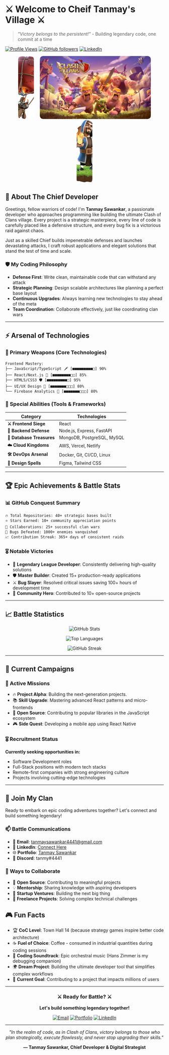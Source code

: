 # ⚔️ Welcome to Cheif Tanmay's Village ⚔️
> *"Victory belongs to the persistent!"* - Building legendary code, one commit at a time

[![Profile Views](https://komarev.com/ghpvc/?username=TanmaySawankar390&color=orange&style=for-the-badge)](https://github.com/TanmaySawankar390)
[![GitHub followers](https://img.shields.io/github/followers/TanmaySawankar390?style=for-the-badge&color=blue)](https://github.com/TanmaySawankar390)
[![LinkedIn](https://img.shields.io/badge/LinkedIn-Connect-blue?style=for-the-badge&logo=linkedin)](https://linkedin.com/in/tanmay-sawankar-57a945223)

<div align="center">
  <img src="https://raw.githubusercontent.com/TanmaySawankar390/Portfolio/main/src/img/Balloon.png" alt="Clash of Clans Balloon" width="10%" height="200" style="border-radius: 10px; margin: 0 1.5%; object-fit: cover;">
  <img src="https://raw.githubusercontent.com/TanmaySawankar390/Portfolio/main/src/img/coc2.jpeg" alt="Clash of Clans Village" width="70%" height="200" style="border-radius: 10px; margin: 0 1.5%; object-fit: cover;">
  <img src="https://raw.githubusercontent.com/TanmaySawankar390/Portfolio/main/src/img/wizard.gif" alt="Clash of Clans Wizard" width="10%" height="200" style="border-radius: 10px; margin: 0 1.5%; object-fit: cover;">
</div>

## 🏰 About The Chief Developer

Greetings, fellow warriors of code! I'm **Tanmay Sawankar**, a passionate developer who approaches programming like building the ultimate Clash of Clans village. Every project is a strategic masterpiece, every line of code is carefully placed like a defensive structure, and every bug fix is a victorious raid against chaos.

Just as a skilled Chief builds impenetrable defenses and launches devastating attacks, I craft robust applications and elegant solutions that stand the test of time and scale.

### 🛡️ My Coding Philosophy
- **Defense First**: Write clean, maintainable code that can withstand any attack
- **Strategic Planning**: Design scalable architectures like planning a perfect base layout
- **Continuous Upgrades**: Always learning new technologies to stay ahead of the meta
- **Team Coordination**: Collaborate effectively, just like coordinating clan wars

---

## ⚡ Arsenal of Technologies

### 🏹 Primary Weapons (Core Technologies)
```
Frontend Mastery:
├── JavaScript/TypeScript 🗡️ [■■■■■■■■■□] 90%
├── React/Next.js 🏹 [■■■■■■■■□□] 85%
├── HTML5/CSS3 🛡️ [■■■■■■■■■□] 95%
├── UI/UX Design 🎨 [■■■■■■■□□□] 80%
└── Firebase Analytics 🎨 [■■■■■■■□□□] 80%

```

### 🔮 Special Abilities (Tools & Frameworks)
| Category | Technologies |
|----------|-------------|
| **⚔️ Frontend Siege** | React |
| **🏰 Backend Defense** | Node.js, Express, FastAPI |
| **💎 Database Treasures** | MongoDB, PostgreSQL, MySQL |
| **☁️ Cloud Kingdoms** | AWS, Vercel, Netlify |
| **🛠️ DevOps Arsenal** | Docker, Git, CI/CD, Linux |
| **🎨 Design Spells** | Figma, Tailwind CSS |

---

## 🏆 Epic Achievements & Battle Stats

### 📊 GitHub Conquest Summary
```
🔥 Total Repositories: 40+ strategic bases built
⭐ Stars Earned: 10+ community appreciation points  
🤝 Collaborations: 25+ successful clan wars
🐛 Bugs Defeated: 1000+ enemies vanquished
📈 Contribution Streak: 365+ days of consistent raids
```

### 🎖️ Notable Victories
- 🏅 **Legendary League Developer**: Consistently delivering high-quality solutions
- 🛡️ **Master Builder**: Created 15+ production-ready applications
- ⚔️ **Bug Slayer**: Resolved critical issues saving 100+ hours of development time
- 🌟 **Community Hero**: Contributed to 10+ open-source projects

---

## 📈 Battle Statistics

<div align="center">

![GitHub Stats](https://github-readme-stats.vercel.app/api?username=TanmaySawankar390&theme=dark&show_icons=true&bg_color=0D1117&title_color=F85D7F&icon_color=F8D866&text_color=FFFFFF)

![Top Languages](https://github-readme-stats.vercel.app/api/top-langs/?username=TanmaySawankar390&theme=dark&bg_color=0D1117&title_color=F85D7F&text_color=FFFFFF&layout=compact)

![GitHub Streak](https://github-readme-streak-stats.herokuapp.com/?user=TanmaySawankar390&theme=dark&background=0D1117&stroke=F85D7F&ring=F8D866&fire=F85D7F&currStreakLabel=FFFFFF)

</div>

---

## 🎯 Current Campaigns

### 🚀 Active Missions
- 🔥 **Project Alpha**: Building the next-generation projects.
- 📚 **Skill Upgrade**: Mastering advanced React patterns and micro-frontends
- 🌟 **Open Source**: Contributing to popular libraries in the JavaScript ecosystem
- 🎮 **Side Quest**: Developing a mobile app using React Native

### 🎖️ Recruitment Status
**Currently seeking opportunities in:**
- Software Development roles
- Full-Stack positions with modern tech stacks  
- Remote-first companies with strong engineering culture
- Projects involving cutting-edge technologies

---

## 🤝 Join My Clan

Ready to embark on epic coding adventures together? Let's connect and build something legendary!

### 📫 Battle Communications
- 📧 **Email**: [tanmaysawankar4441@gmail.com](mailto:tanmaysawankar4441@gmail.com)
- 💼 **LinkedIn**: [Connect Here](https://www.linkedin.com/in/tanmay-sawankar-57a945223/)
- 🌐 **Portfolio**: [Tanmay Sawankar](https://tanxportfolio.netlify.app)
- 💬 **Discord**: tanmy#4441

### 🌟 Ways to Collaborate
- 🤝 **Open Source**: Contributing to meaningful projects
- 💡 **Mentorship**: Sharing knowledge with aspiring developers
- 🚀 **Startup Ventures**: Building the next big thing
- 🎯 **Freelance Projects**: Solving complex technical challenges


## 🎮 Fun Facts

- 🏆 **CoC Level**: Town Hall 14 (because strategy games inspire better code architecture)
- ☕ **Fuel of Choice**: Coffee - consumed in industrial quantities during coding sessions
- 🎵 **Coding Soundtrack**: Epic orchestral music (Hans Zimmer is my debugging companion)
- 🌍 **Dream Project**: Building the ultimate developer tool that simplifies complex workflows
- 🎯 **Current Goal**: Contributing to a project that impacts millions of users

---

<div align="center">

### ⚔️ Ready for Battle? ⚔️

**Let's build something legendary together!**

[![Email](https://img.shields.io/badge/Email-Contact%20Me-red?style=for-the-badge&logo=gmail)](mailto:tanmaysawankar4441@gmail.com)
[![Portfolio](https://img.shields.io/badge/Portfolio-Visit%20Now-blue?style=for-the-badge&logo=web)](https://tanxportfolio.netlify.app)
[![LinkedIn](https://img.shields.io/badge/LinkedIn-Connect-blue?style=for-the-badge&logo=linkedin)](https://www.linkedin.com/in/tanmay-sawankar-57a945223/)

---

*"In the realm of code, as in Clash of Clans, victory belongs to those who plan strategically, execute flawlessly, and never stop upgrading their skills."*

**— Tanmay Sawankar, Chief Developer & Digital Strategist**

</div>
